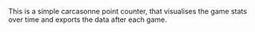 This is a simple carcasonne point counter, that visualises the game stats over time and exports the data after each game.
